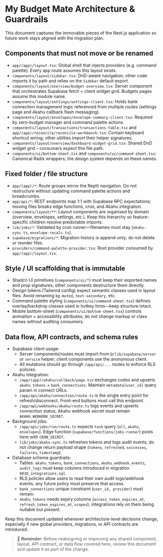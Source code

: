 # My Budget Mate Architecture & Guardrails

This document captures the immovable pieces of the Next.js application so future work stays aligned with the migration plan.

## Components that must not move or be renamed

- `app/(app)/layout.tsx`: Global shell that injects providers (e.g. command palette). Every app route assumes this layout exists.
- `components/layout/sidebar.tsx`: DnD-aware navigation; other code imports it by path and relies on the `Sidebar` default export.
- `components/layout/overview/budget-overview.tsx`: Server component that orchestrates Supabase fetch + client widget grid. Budgets pages assume this module name.
- `components/layout/settings/settings-client.tsx`: Holds bank connection management logic referenced from multiple routes (settings page and Akahu callback flash messaging).
- `components/layout/envelopes/envelope-summary-client.tsx`: Required by zero-budget manager and command palette actions.
- `components/layout/transactions/transactions-table.tsx` and `app/(app)/reconcile/reconcile-workbench.tsx`: Contain keyboard shortcut wiring; other utilities import their helper signatures.
- `components/layout/overview/dashboard-widget-grid.tsx`: Shared DnD widget grid – consumers expect this file path.
- `components/ui/bottom-sheet.tsx` and `components/ui/command-sheet.tsx`: Canonical Radix wrappers; the design system depends on these names.

## Fixed folder / file structure

- `app/(app)/*`: Route groups mirror the Replit navigation. Do not restructure without updating command palette actions and breadcrumbs.
- `app/api/*`: REST endpoints map 1:1 with Supabase RPC expectations; moving files breaks edge functions, cron, and Akahu integration.
- `components/layout/**`: Layout components are organised by domain (overview, envelopes, settings, etc.). Keep this hierarchy so feature-specific children resolve predictable imports.
- `lib/jobs/*`: Validated by cron runner—filenames must stay (`akahu-sync.ts`, `envelope-recalc.ts`).
- `supabase/migrations/*`: Migration history is append-only; do not delete or reorder files.
- `providers/command-palette-provider.tsx`: Root provider consumed by `app/(app)/layout.tsx`.

## Style / UI scaffolding that is immutable

- Shadcn UI primitives (`components/ui/*`) must keep their exported names and prop signatures; other components destructure them directly.
- Design tokens (Tailwind config) expect semantic classes used in layout files. Avoid renaming `bg-muted`, `text-secondary`, etc.
- Command palette styling (`components/ui/command-sheet.tsx`) defines overlay/backdrop classes used in hotkey hints—keep structure intact.
- Mobile bottom-sheet (`components/ui/bottom-sheet.tsx`) controls animation + accessibility attributes; do not change markup or class names without auditing consumers.

## Data flow, API contracts, and schema rules

- Supabase client usage:
  - Server components/routes must import from `@/lib/supabase/server` or `service` helper; client components use the anonymous client.
  - All mutations should go through `/app/api/...` routes to enforce RLS policies.
- Akahu integration:
  - `/app/(app)/akahu/callback/page.tsx` exchanges codes and upserts `akahu_tokens` + `bank_connections`. Maintain `metadata[user_id]` query param in connect URLs.
  - `/app/api/akahu/connection/route.ts` is the single entry point for refresh/disconnect. Front-end buttons must call this endpoint.
  - `/app/api/webhooks/akahu/route.ts` logs events and upserts connection status; Akahu webhook secret must remain `AKAHU_WEBHOOK_SECRET`.
- Background jobs:
  - `/app/api/jobs/run/route.ts` expects `task` query (`all`, `akahu`, `envelopes`). Edge function (`supabase/functions/jobs-runner`) posts here with `CRON_SECRET`.
  - `lib/jobs/akahu-sync.ts` refreshes tokens and logs audit events; do not change return payload shape (`tokens`, `refreshed`, `successes`, `failures`, `timestamp`).
- Database schema guardrails:
  - Tables: `akahu_tokens`, `bank_connections`, `akahu_webhook_events`, `audit_logs` must keep columns introduced in migration `0010_integrations.sql`.
  - RLS policies allow users to read their own audit logs/webhook events; any future policy must preserve that access.
  - `bank_connections` unique constraint (`user_id, provider`) must remain.
  - `akahu_tokens` needs expiry columns (`access_token_expires_at`, `refresh_token_expires_at`, `scopes`); integrations rely on them being nullable but present.

Keep this document updated whenever architecture-level decisions change, especially if new global providers, migrations, or API contracts are introduced.

> 🔁 **Reminder:** Before redesigning or improving any shared component, layout, API contract, or data flow covered here, review this document and update it as part of the change.
